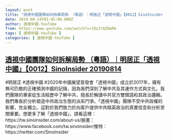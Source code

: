```yaml
---
layout: post
title: "透視中國團隊如何拆解局勢 （粵語）｜明居正「透視中國」【0012】SinoInsider 20190814"
date: 2019-08-14T05:45:09.000Z
author: 透視中國-YouTube
from: https://www.youtube.com/watch?v=lDzJrQZNaRk
tags: [ 透視中國-YouTube ]
categories: [ 透視中國-YouTube ]
---
```

<!--1565761509000-->
[透視中國團隊如何拆解局勢 （粵語）｜明居正「透視中國」【0012】SinoInsider 20190814](https://www.youtube.com/watch?v=lDzJrQZNaRk)
------

<div>
#明居正 #透視中國 #2020年中國展望首發會「透視中國」成立於2017年，擁有無可匹敵的正確預測中國的記錄，因為我們深刻了解中共及其運作方式與文化。我們團隊的專家從生活經歷中了解中共，擅長於解讀中共官方雙關語和其政治邏輯。我們專長於分析塑造中共政治生態的派系鬥爭。「透視中國」團隊不受中共政權的影響，完全獨立。這對於我們致力於向客戶提供中共精英政治的真實信息和分析至關重要。想更多了解「透視中國」，請看這裡： https://tw.sinoinsider.com/about-us/臉書：https://www.facebook.com/tw.sinoinsider/推特：https://twitter.com/SinoInsider
</div>
